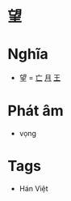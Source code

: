 # 望

# Nghĩa
* 望 = [亡](亡.md) [月](月.md) [王](王.md)

# Phát âm
* vọng

# Tags
* Hán Việt

<script>window.HANZI_FIELD='望';</script>
